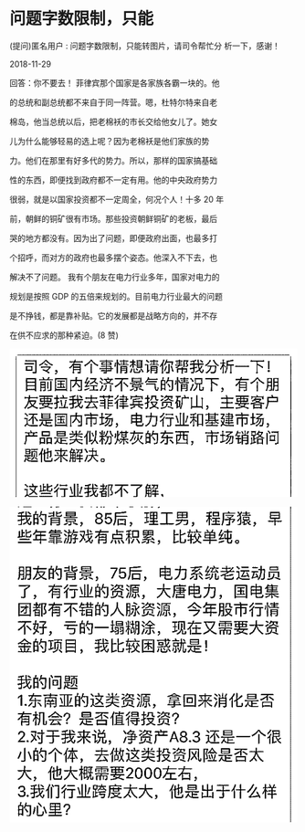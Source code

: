# 问题字数限制，只能

(提问)匿名用户 : 问题字数限制，只能转图片，请司令帮忙分 析一下，感谢！

2018-11-29

回答：你不要去！ 菲律宾那个国家是各家族各霸一块的。他

的总统和副总统都不来自于同一阵营。嗯，杜特尔特来自老

棉岛，他当总统以后，把老棉袄的市长交给他女儿了。她女

儿为什么能够轻易的选上呢？因为老棉袄是他们家族的势

力。他们在那里有好多代的势力。所以，那样的国家搞基础

性的东西，即便找到政府都不一定有用。他的中央政府势力

很弱，就是以国家投资都不一定周全，何况个人！十多 20 年

前，朝鲜的铜矿很有市场。那些投资朝鲜铜矿的老板，最后

哭的地方都没有。因为出了问题，即便政府出面，也最多打

个招呼，而对方的政府也最多摆个姿态。他深入不下去，也

解决不了问题。 我有个朋友在电力行业多年，国家对电力的

规划是按照 GDP 的五倍来规划的。目前电力行业最大的问题

是不挣钱，都是靠补贴。它的发展都是战略方向的，并不存

在供不应求的那种紧迫。(8 赞)

![image](img/Image_316.png)

![image](img/Image_317.png)